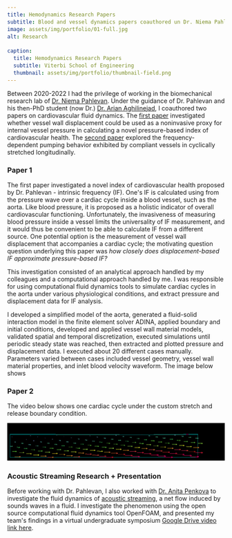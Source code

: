 ```yaml
---
title: Hemodynamics Research Papers
subtitle: Blood and vessel dynamics papers coauthored un Dr. Niema Pahlevan
image: assets/img/portfolio/01-full.jpg
alt: Research

caption:
  title: Hemodynamics Research Papers
  subtitle: Viterbi School of Engineering
  thumbnail: assets/img/portfolio/thumbnail-field.png
---
```

Between 2020-2022 I had the privilege of working in the biomechanical research lab of [Dr. Niema Pahlevan](https://viterbi.usc.edu/directory/faculty/Pahlevan/Niema). Under the guidance of Dr. Pahlevan and his then-PhD student (now Dr.) [Dr. Arian Aghilinejad](https://www.linkedin.com/in/arian-aghilinejad-85828b108/), I coauthored two papers on cardiovascular fluid dynamics. The [first paper](https://github.com/brogers622/portfolio/blob/18c59b9fa894b4369f521322821fec689fcc526e/1st%20coauthored%20paper.pdf) investigated whether vessel wall displacement could be used as a noninvasive proxy for internal vessel pressure in calculating a novel pressure-based index of cardiovascular health. The [second paper](https://github.com/brogers622/portfolio/blob/18c59b9fa894b4369f521322821fec689fcc526e/2nd%20coathored%20paper.pdf) explored the frequency-dependent pumping behavior exhibited by compliant vessels in cyclically stretched longitudinally.
### Paper 1
The first paper investigated a novel index of cardiovascular health proposed by Dr. Pahlevan - intrinsic frequency (IF). One's IF is calculated using from the pressure wave over a cardiac cycle inside a blood vessel, such as the aorta. Like blood pressure, it is proposed as a holistic indicator of overall cardiovascular functioning. Unfortunately, the invasiveness of measuring blood pressure inside a vessel limits the universality of IF measurement, and it would thus be convenient to be able to calculate IF from a different source. One potential option is the measurement of vessel wall displacement that accompanies a cardiac cycle; the motivating question question underlying this paper was *how closely does displacement-based IF approximate pressure-based IF?*

This investigation consisted of an analytical approach handled by my colleagues and a computational approach handled by me. I was responsible for using computational fluid dynamics tools to simulate cardiac cycles in the aorta under various physiological conditions, and extract pressure and displacement data for IF analysis.

I developed a simplified model of the aorta, generated a fluid-solid interaction model in the finite element solver ADINA, applied boundary and initial conditions, developed and applied vessel wall material models, validated spatial and temporal discretization, executed simulations until periodic steady state was reached, then extracted and plotted pressure and displacement data. I executed about 20 different cases manually. Parameters varied between cases included vessel geometry, vessel wall material properties, and inlet blood velocity waveform. The image below shows



### Paper 2

The video below shows one cardiac cycle under the custom stretch and release boundary condition.

![nasa_logo](assets/img/portfolio/vessel.gif)

### Acoustic Streaming Research + Presentation
Before working with Dr. Pahlevan, I also worked with [Dr. Anita Penkova](https://viterbi.usc.edu/directory/faculty/Penkova/Anita) to investigate the fluid dynamics of [acoustic streaming](https://en.wikipedia.org/wiki/Acoustic_streaming#:~:text=Acoustic%20streaming%20is%20a%20steady,waves%20within%20a%20Kundt's%20tube.), a net flow induced by sounds waves in a fluid. I investigate the phenomenon using the open source computational fluid dynamics tool OpenFOAM, and presented my team's findings in a virtual undergraduate symposium [Google Drive video link here](https://drive.google.com/file/d/1xZN7Vfau2ATikSEVXnsze9H4Ha9w9JrO/view?usp=drive_link).